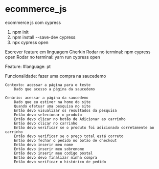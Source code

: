 # ecommerce_js

ecommerce js com cypress

1. npm init
2. npm install --save-dev cypress
3. npx cypress open

Escrever feature em linguagem Gherkin
Rodar no terminal: npm cypress open
Rodar no terminal: yarn run cypress open

Feature:
#language: pt

Funcionalidade: fazer uma compra na saucedemo

    Contexto: acessar a página para o teste
        Dado que acesso a página da saucedemo

    Cenário: acessar a página da saucedemo
        Dado que eu estiver na home do site
        Quando efetuar uma pesquisa no site
        Então devo visualizar os resultados da pesquisa
        Então devo selecionar o produto
        Então devo clicar no botão de Adicionar ao carrinho
        Então devo clicar no carrinho
        Então devo verificar se o produto foi adicionado corretamente ao carrinho
        Então devo verificar se o preço total está correto
        Então devo fechar o pedido no botão de checkout
        Então devo inserir meu nome
        Então devo inserir meu sobrenome
        Então devo inserir meu codigo postal
        Então devo devo finalizar minha compra
        Então devo verificar o histórico de pedido
